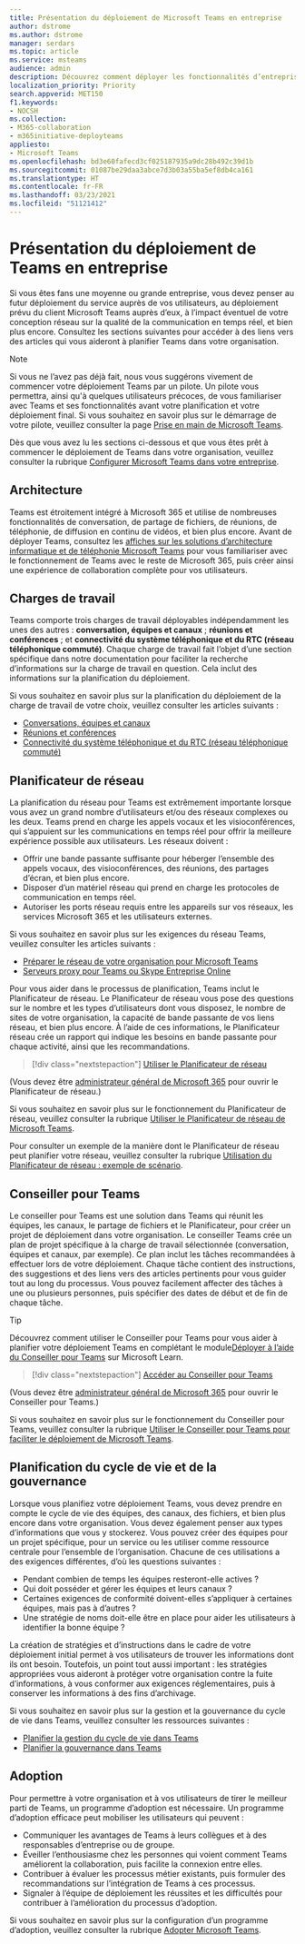 ```yaml
---
title: Présentation du déploiement de Microsoft Teams en entreprise
author: dstrome
ms.author: dstrome
manager: serdars
ms.topic: article
ms.service: msteams
audience: admin
description: Découvrez comment déployer les fonctionnalités d’entreprise de Microsoft Teams.
localization_priority: Priority
search.appverid: MET150
f1.keywords:
- NOCSH
ms.collection:
- M365-collaboration
- m365initiative-deployteams
appliesto:
- Microsoft Teams
ms.openlocfilehash: bd3e60fafecd3cf025187935a9dc28b492c39d1b
ms.sourcegitcommit: 01087be29daa3abce7d3b03a55ba5ef8db4ca161
ms.translationtype: HT
ms.contentlocale: fr-FR
ms.lasthandoff: 03/23/2021
ms.locfileid: "51121412"
---
```

# <a name="teams-enterprise-deployment-overview"></a>Présentation du déploiement de Teams en entreprise

Si vous êtes fans une moyenne ou grande entreprise, vous devez penser au futur déploiement du service auprès de vos utilisateurs, au déploiement prévu du client Microsoft Teams auprès d’eux, à l’impact éventuel de votre conception réseau sur la qualité de la communication en temps réel, et bien plus encore. Consultez les sections suivantes pour accéder à des liens vers des articles qui vous aideront à planifier Teams dans votre organisation.

> [!NOTE]
> Si vous ne l’avez pas déjà fait, nous vous suggérons vivement de commencer votre déploiement Teams par un pilote. Un pilote vous permettra, ainsi qu'à quelques utilisateurs précoces, de vous familiariser avec Teams et ses fonctionnalités avant votre planification et votre déploiement final. Si vous souhaitez en savoir plus sur le démarrage de votre pilote, veuillez consulter la page [Prise en main de Microsoft Teams](get-started-with-teams-quick-start.md).

Dès que vous avez lu les sections ci-dessous et que vous êtes prêt à commencer le déploiement de Teams dans votre organisation, veuillez consulter la rubrique [Configurer Microsoft Teams dans votre entreprise](deploy-enterprise-setup.md).

## <a name="architecture"></a>Architecture

Teams est étroitement intégré à Microsoft 365 et utilise de nombreuses fonctionnalités de conversation, de partage de fichiers, de réunions, de téléphonie, de diffusion en continu de vidéos, et bien plus encore. Avant de déployer Teams, consultez les [affiches sur les solutions d’architecture informatique et de téléphonie Microsoft Teams](teams-architecture-solutions-posters.md) pour vous familiariser avec le fonctionnement de Teams avec le reste de Microsoft 365, puis créer ainsi une expérience de collaboration complète pour vos utilisateurs.

## <a name="workloads"></a>Charges de travail

Teams comporte trois charges de travail déployables indépendamment les unes des autres : **conversation, équipes et canaux** ; **réunions et conférences** ; et **connectivité du système téléphonique et du RTC (réseau téléphonique commuté)**. Chaque charge de travail fait l’objet d’une section spécifique dans notre documentation pour faciliter la recherche d’informations sur la charge de travail en question. Cela inclut des informations sur la planification du déploiement.

Si vous souhaitez en savoir plus sur la planification du déploiement de la charge de travail de votre choix, veuillez consulter les articles suivants :

- [Conversations, équipes et canaux](deploy-chat-teams-channels-microsoft-teams-landing-page.md)
- [Réunions et conférences](deploy-meetings-microsoft-teams-landing-page.md)
- [Connectivité du système téléphonique et du RTC (réseau téléphonique commuté)](cloud-voice-landing-page.md)

## <a name="network-planner"></a>Planificateur de réseau

La planification du réseau pour Teams est extrêmement importante lorsque vous avez un grand nombre d’utilisateurs et/ou des réseaux complexes ou les deux. Teams prend en charge les appels vocaux et les visioconférences, qui s’appuient sur les communications en temps réel pour offrir la meilleure expérience possible aux utilisateurs. Les réseaux doivent :

- Offrir une bande passante suffisante pour héberger l’ensemble des appels vocaux, des visioconférences, des réunions, des partages d’écran, et bien plus encore.
- Disposer d’un matériel réseau qui prend en charge les protocoles de communication en temps réel.
- Autoriser les ports réseau requis entre les appareils sur vos réseaux, les services Microsoft 365 et les utilisateurs externes.

Si vous souhaitez en savoir plus sur les exigences du réseau Teams, veuillez consulter les articles suivants :

- [Préparer le réseau de votre organisation pour Microsoft Teams](prepare-network.md)
- [Serveurs proxy pour Teams ou Skype Entreprise Online](proxy-servers-for-skype-for-business-online.md)

Pour vous aider dans le processus de planification, Teams inclut le Planificateur de réseau. Le Planificateur de réseau vous pose des questions sur le nombre et les types d’utilisateurs dont vous disposez, le nombre de sites de votre organisation, la capacité de bande passante de vos liens réseau, et bien plus encore. À l’aide de ces informations, le Planificateur réseau crée un rapport qui indique les besoins en bande passante pour chaque activité, ainsi que les recommandations.

 > [!div class="nextstepaction"]
> [Utiliser le Planificateur de réseau](https://admin.teams.microsoft.com/networkplanner/organization)

(Vous devez être [administrateur général de Microsoft 365](/microsoft-365/admin/add-users/about-admin-roles#commonly-used-microsoft-365-admin-center-roles) pour ouvrir le Planificateur de réseau.)

Si vous souhaitez en savoir plus sur le fonctionnement du Planificateur de réseau, veuillez consulter la rubrique [Utiliser le Planificateur de réseau de Microsoft Teams](network-planner.md).

Pour consulter un exemple de la manière dont le Planificateur de réseau peut planifier votre réseau, veuillez consulter la rubrique [Utilisation du Planificateur de réseau : exemple de scénario](tutorial-network-planner-example.yml).

## <a name="teams-advisor"></a>Conseiller pour Teams

Le conseiller pour Teams est une solution dans Teams qui réunit les équipes, les canaux, le partage de fichiers et le Planificateur, pour créer un projet de déploiement dans votre organisation. Le conseiller Teams crée un plan de projet spécifique à la charge de travail sélectionnée (conversation, équipes et canaux, par exemple). Ce plan inclut les tâches recommandées à effectuer lors de votre déploiement. Chaque tâche contient des instructions, des suggestions et des liens vers des articles pertinents pour vous guider tout au long du processus. Vous pouvez facilement affecter des tâches à une ou plusieurs personnes, puis spécifier des dates de début et de fin de chaque tâche.

> [!TIP]
> Découvrez comment utiliser le Conseiller pour Teams pour vous aider à planifier votre déploiement Teams en complétant le module[Déployer à l’aide du Conseiller pour Teams](/learn/modules/m365-teams-rollout-using-advisor/) sur Microsoft Learn.

> [!div class="nextstepaction"]
> [Accéder au Conseiller pour Teams](https://admin.teams.microsoft.com/teams-deployment)

(Vous devez être [administrateur général de Microsoft 365](/microsoft-365/admin/add-users/about-admin-roles#commonly-used-microsoft-365-admin-center-roles) pour ouvrir le Conseiller pour Teams.)

Si vous souhaitez en savoir plus sur le fonctionnement du Conseiller pour Teams, veuillez consulter la rubrique [Utiliser le Conseiller pour Teams pour faciliter le déploiement de Microsoft Teams](use-advisor-teams-roll-out.md).

## <a name="lifecycle-and-governance-planning"></a>Planification du cycle de vie et de la gouvernance

Lorsque vous planifiez votre déploiement Teams, vous devez prendre en compte le cycle de vie des équipes, des canaux, des fichiers, et bien plus encore dans votre organisation. Vous devez également penser aux types d’informations que vous y stockerez. Vous pouvez créer des équipes pour un projet spécifique, pour un service ou les utiliser comme ressource centrale pour l’ensemble de l’organisation. Chacune de ces utilisations a des exigences différentes, d’où les questions suivantes :

- Pendant combien de temps les équipes resteront-elle actives ?
- Qui doit posséder et gérer les équipes et leurs canaux ?
- Certaines exigences de conformité doivent-elles s’appliquer à certaines équipes, mais pas à d’autres ?
- Une stratégie de noms doit-elle être en place pour aider les utilisateurs à identifier la bonne équipe ?

La création de stratégies et d’instructions dans le cadre de votre déploiement initial permet à vos utilisateurs de trouver les informations dont ils ont besoin. Toutefois, un point tout aussi important : les stratégies appropriées vous aideront à protéger votre organisation contre la fuite d’informations, à vous conformer aux exigences réglementaires, puis à conserver les informations à des fins d’archivage.

Si vous souhaitez en savoir plus sur la gestion et la gouvernance du cycle de vie dans Teams, veuillez consulter les ressources suivantes :

- [Planifier la gestion du cycle de vie dans Teams](plan-teams-lifecycle.md)
- [Planifier la gouvernance dans Teams](plan-teams-governance.md)

## <a name="adoption"></a>Adoption

Pour permettre à votre organisation et à vos utilisateurs de tirer le meilleur parti de Teams, un programme d’adoption est nécessaire. Un programme d’adoption efficace peut mobiliser les utilisateurs qui peuvent :

- Communiquer les avantages de Teams à leurs collègues et à des responsables d’entreprise ou de groupe.
- Éveiller l’enthousiasme chez les personnes qui voient comment Teams améliorent la collaboration, puis facilite la connexion entre elles.
- Contribuer à évaluer les processus métier existants, puis formuler des recommandations sur l’intégration de Teams à ces processus.
- Signaler à l’équipe de déploiement les réussites et les difficultés pour contribuer à l’amélioration du processus d’adoption.

Si vous souhaitez en savoir plus sur la configuration d’un programme d’adoption, veuillez consulter la rubrique [Adopter Microsoft Teams](adopt-microsoft-teams-landing-page.md).